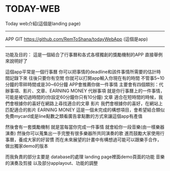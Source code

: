 # TODAY-WEB

Today web介紹(這個是landing page)
*****
APP GIT https://github.com/RemToShana/todayWebApp (這個是app)
*****

功能及目的：
這是一個結合了行事曆和各式各樣獨創的獎勵機制的APP
直接舉例來說明好了

這個app平常是一個行事曆
你可以把事情的deadline和該件事情所需要的估計時間記錄下來
往後只要你有空閒
你就可以打開app輸入你現在有的時間
不管事5~10分鐘的零碎時間或是30~60分鐘
APP會推薦你做一件事情
主要會有四個類別：代辦事項、影片、文章、EARNING MONEY
代辦事項 就是你行事曆上的一件事情，可能是被切過時間的(你設定60分鐘你只有10分鐘)
文章 適合在短時間的時候，我們會根據你的喜好在網路上尋找適合的文章
影片 我們會根據你的喜好，在網站上匹配適合的影片
EARNING MONEY 這是一個未完成的構想項目，會希望結合類似免費mycard或是line點數之類看廣告拿點數的方式來讓這個app有產值

然後會有一套獎勵機制
就是當每當你完成一件事情
就會給你一段音樂(由一樣樂器演奏)
然後你可以蒐集出一手完整有很多樂器所共同演奏的歌
進而鼓勵大家使用行事曆，養成大家的好習慣
而在未來展望的計畫中有構想過可能可以跟樂手合作，做出獨家demo的版本

而我負責的部分主要是
database的處理
landing page裡面demo頁面的功能
音樂的演奏及剪接
以及部分applayout、功能的調整
